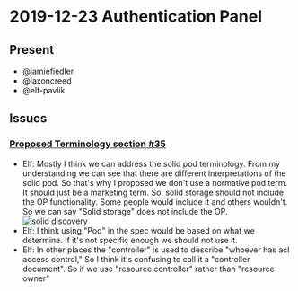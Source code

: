 # 2019-12-23 Authentication Panel

## Present

* @jamiefiedler
* @jaxoncreed
* @elf-pavlik

## Issues

### [Proposed Terminology section #35](https://github.com/solid/authentication-panel/pull/35)

 - Elf: Mostly I think we can address the solid pod terminology. From my understanding we can see that there are different interpretations of the solid pod. So that's why I proposed we don't use a normative pod term. It should just be a marketing term. So, solid storage should not include the OP functionality. Some people would include it and others wouldn't. So we can say "Solid storage" does not include the OP.
![solid discovery](https://user-images.githubusercontent.com/876431/62135152-53663300-b2a7-11e9-9098-007f30e4371c.png)
 - Elf: I think using "Pod" in the spec would be based on what we determine. If it's not specific enough we should not use it.
 - Elf: In other places the "controller" is used to describe "whoever has acl access control," So I think it's confusing to call it a "controller document". So if we use "resource controller" rather than "resource owner"


